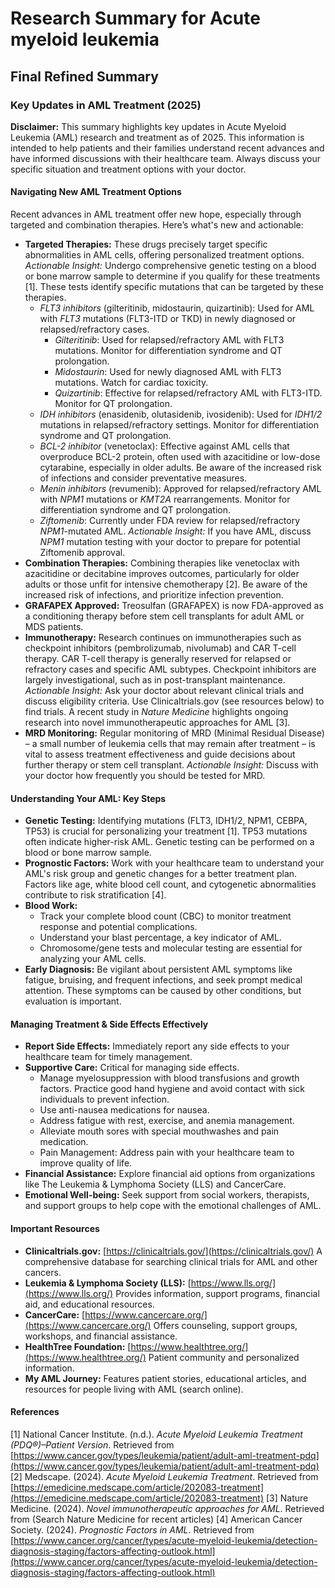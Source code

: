# Research Summary for Acute myeloid leukemia

## Final Refined Summary

### Key Updates in AML Treatment (2025)

**Disclaimer:** This summary highlights key updates in Acute Myeloid Leukemia (AML) research and treatment as of 2025. This information is intended to help patients and their families understand recent advances and have informed discussions with their healthcare team. Always discuss your specific situation and treatment options with your doctor.

#### Navigating New AML Treatment Options

Recent advances in AML treatment offer new hope, especially through targeted and combination therapies. Here’s what's new and actionable:

*   **Targeted Therapies:** These drugs precisely target specific abnormalities in AML cells, offering personalized treatment options. *Actionable Insight:* Undergo comprehensive genetic testing on a blood or bone marrow sample to determine if you qualify for these treatments [1]. These tests identify specific mutations that can be targeted by these therapies.
    *   *FLT3 inhibitors* (gilteritinib, midostaurin, quizartinib): Used for AML with *FLT3* mutations (FLT3-ITD or TKD) in newly diagnosed or relapsed/refractory cases.
        *   *Gilteritinib*: Used for relapsed/refractory AML with FLT3 mutations. Monitor for differentiation syndrome and QT prolongation.
        *   *Midostaurin*: Used for newly diagnosed AML with FLT3 mutations. Watch for cardiac toxicity.
        *   *Quizartinib*: Effective for relapsed/refractory AML with FLT3-ITD. Monitor for QT prolongation.
    *   *IDH inhibitors* (enasidenib, olutasidenib, ivosidenib): Used for *IDH1/2* mutations in relapsed/refractory settings. Monitor for differentiation syndrome and QT prolongation.
    *   *BCL-2 inhibitor* (venetoclax): Effective against AML cells that overproduce BCL-2 protein, often used with azacitidine or low-dose cytarabine, especially in older adults. Be aware of the increased risk of infections and consider preventative measures.
    *   *Menin inhibitors* (revumenib): Approved for relapsed/refractory AML with *NPM1* mutations or *KMT2A* rearrangements. Monitor for differentiation syndrome and QT prolongation.
    *   *Ziftomenib*: Currently under FDA review for relapsed/refractory *NPM1*-mutated AML. *Actionable Insight:* If you have AML, discuss *NPM1* mutation testing with your doctor to prepare for potential Ziftomenib approval.
*   **Combination Therapies:** Combining therapies like venetoclax with azacitidine or decitabine improves outcomes, particularly for older adults or those unfit for intensive chemotherapy [2]. Be aware of the increased risk of infections, and prioritize infection prevention.
*   **GRAFAPEX Approved:** Treosulfan (GRAFAPEX) is now FDA-approved as a conditioning therapy before stem cell transplants for adult AML or MDS patients.
*   **Immunotherapy:** Research continues on immunotherapies such as checkpoint inhibitors (pembrolizumab, nivolumab) and CAR T-cell therapy. CAR T-cell therapy is generally reserved for relapsed or refractory cases and specific AML subtypes. Checkpoint inhibitors are largely investigational, such as in post-transplant maintenance. *Actionable Insight:* Ask your doctor about relevant clinical trials and discuss eligibility criteria. Use Clinicaltrials.gov (see resources below) to find trials. A recent study in *Nature Medicine* highlights ongoing research into novel immunotherapeutic approaches for AML [3].
*   **MRD Monitoring:** Regular monitoring of MRD (Minimal Residual Disease) – a small number of leukemia cells that may remain after treatment – is vital to assess treatment effectiveness and guide decisions about further therapy or stem cell transplant. *Actionable Insight:* Discuss with your doctor how frequently you should be tested for MRD.

#### Understanding Your AML: Key Steps

*   **Genetic Testing:** Identifying mutations (FLT3, IDH1/2, NPM1, CEBPA, TP53) is crucial for personalizing your treatment [1]. TP53 mutations often indicate higher-risk AML. Genetic testing can be performed on a blood or bone marrow sample.
*   **Prognostic Factors:** Work with your healthcare team to understand your AML's risk group and genetic changes for a better treatment plan. Factors like age, white blood cell count, and cytogenetic abnormalities contribute to risk stratification [4].
*   **Blood Work:**
    *   Track your complete blood count (CBC) to monitor treatment response and potential complications.
    *   Understand your blast percentage, a key indicator of AML.
    *   Chromosome/gene tests and molecular testing are essential for analyzing your AML cells.
*   **Early Diagnosis:** Be vigilant about persistent AML symptoms like fatigue, bruising, and frequent infections, and seek prompt medical attention. These symptoms can be caused by other conditions, but evaluation is important.

#### Managing Treatment & Side Effects Effectively

*   **Report Side Effects:** Immediately report any side effects to your healthcare team for timely management.
*   **Supportive Care:** Critical for managing side effects.
    *   Manage myelosuppression with blood transfusions and growth factors. Practice good hand hygiene and avoid contact with sick individuals to prevent infection.
    *   Use anti-nausea medications for nausea.
    *   Address fatigue with rest, exercise, and anemia management.
    *   Alleviate mouth sores with special mouthwashes and pain medication.
    *   Pain Management: Address pain with your healthcare team to improve quality of life.
*   **Financial Assistance:** Explore financial aid options from organizations like The Leukemia & Lymphoma Society (LLS) and CancerCare.
*   **Emotional Well-being:** Seek support from social workers, therapists, and support groups to help cope with the emotional challenges of AML.

#### Important Resources

*   **Clinicaltrials.gov:** [https://clinicaltrials.gov/](https://clinicaltrials.gov/) A comprehensive database for searching clinical trials for AML and other cancers.
*   **Leukemia & Lymphoma Society (LLS):** [https://www.lls.org/](https://www.lls.org/) Provides information, support programs, financial aid, and educational resources.
*   **CancerCare:** [https://www.cancercare.org/](https://www.cancercare.org/) Offers counseling, support groups, workshops, and financial assistance.
*   **HealthTree Foundation:** [https://www.healthtree.org/](https://www.healthtree.org/) Patient community and personalized information.
*   **My AML Journey:** Features patient stories, educational articles, and resources for people living with AML (search online).

#### References

[1] National Cancer Institute. (n.d.). *Acute Myeloid Leukemia Treatment (PDQ®)–Patient Version*. Retrieved from [https://www.cancer.gov/types/leukemia/patient/adult-aml-treatment-pdq](https://www.cancer.gov/types/leukemia/patient/adult-aml-treatment-pdq)
[2] Medscape. (2024). *Acute Myeloid Leukemia Treatment*. Retrieved from [https://emedicine.medscape.com/article/202083-treatment](https://emedicine.medscape.com/article/202083-treatment)
[3] Nature Medicine. (2024). *Novel immunotherapeutic approaches for AML*. Retrieved from (Search Nature Medicine for recent articles)
[4] American Cancer Society. (2024). *Prognostic Factors in AML*. Retrieved from [https://www.cancer.org/cancer/types/acute-myeloid-leukemia/detection-diagnosis-staging/factors-affecting-outlook.html](https://www.cancer.org/cancer/types/acute-myeloid-leukemia/detection-diagnosis-staging/factors-affecting-outlook.html)
